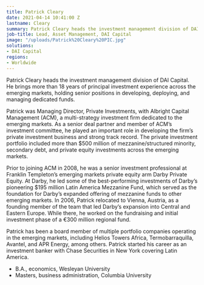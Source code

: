 ```yaml
---
title: Patrick Cleary
date: 2021-04-14 10:41:00 Z
lastname: Cleary
summary: Patrick Cleary heads the investment management division of DAI Capital.
job-title: Lead, Asset Management, DAI Capital
image: "/uploads/Patrick%20Cleary%20PIC.jpg"
solutions:
- DAI Capital
regions:
- Worldwide
---
```


Patrick Cleary heads the investment management division of DAI Capital. He brings more than 18 years of principal investment experience across the emerging markets, holding senior positions in developing, deploying, and managing dedicated funds.

Patrick was Managing Director, Private Investments, with Albright Capital Management (ACM), a multi-strategy investment firm dedicated to the emerging markets. As a senior deal partner and member of ACM’s investment committee, he played an important role in developing the firm’s private investment business and strong track record. The private investment portfolio included more than $500 million of mezzanine/structured minority, secondary debt, and private equity investments across the emerging markets. 

Prior to joining ACM in 2008, he was a senior investment professional at Franklin Templeton’s emerging markets private equity arm Darby Private Equity. At Darby, he led some of the best-performing investments of Darby’s pioneering $195 million Latin America Mezzanine Fund, which served as the foundation for Darby’s expanded offering of mezzanine funds to other emerging markets. In 2006, Patrick relocated to Vienna, Austria, as a founding member of the team that led Darby’s expansion into Central and Eastern Europe. While there, he worked on the fundraising and initial investment phase of a €300 million regional fund. 

Patrick has been a board member of multiple portfolio companies operating in the emerging markets, including Helios Towers Africa, Termobarraquilla, Avantel, and APR Energy, among others. Patrick started his career as an investment banker with Chase Securities in New York covering Latin America.

* B.A., economics, Wesleyan University
* Masters, business administration, Columbia University